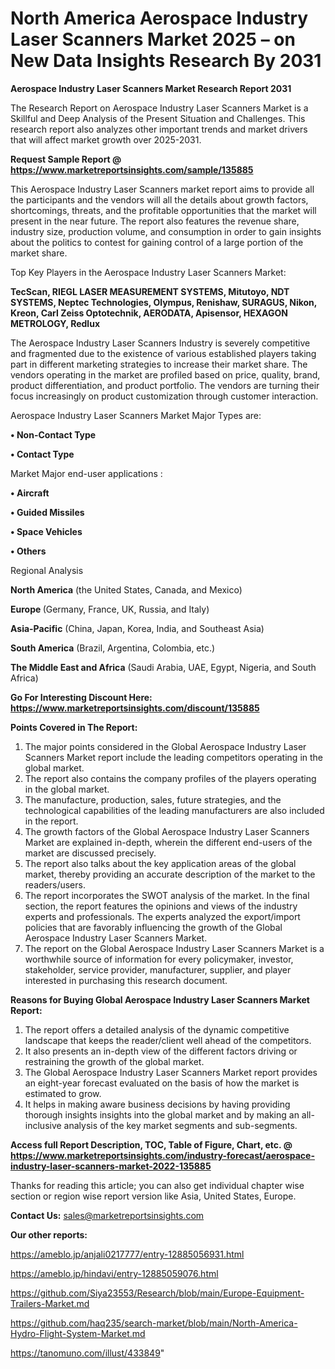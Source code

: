 # North America Aerospace Industry Laser Scanners Market 2025 – on New Data Insights Research By 2031

<strong>Aerospace Industry Laser Scanners Market Research Report 2031</strong>

The Research Report on Aerospace Industry Laser Scanners Market is a Skillful and Deep Analysis of the Present Situation and Challenges. This research report also analyzes other important trends and market drivers that will affect market growth over 2025-2031.

<strong>Request Sample Report @ <a href=https://www.marketreportsinsights.com/sample/135885>https://www.marketreportsinsights.com/sample/135885</a></strong>

This Aerospace Industry Laser Scanners market report aims to provide all the participants and the vendors will all the details about growth factors, shortcomings, threats, and the profitable opportunities that the market will present in the near future. The report also features the revenue share, industry size, production volume, and consumption in order to gain insights about the politics to contest for gaining control of a large portion of the market share.

Top Key Players in the Aerospace Industry Laser Scanners Market:

<strong>TecScan, RIEGL LASER MEASUREMENT SYSTEMS, Mitutoyo, NDT SYSTEMS, Neptec Technologies, Olympus, Renishaw, SURAGUS, Nikon, Kreon, Carl Zeiss Optotechnik, AERODATA, Apisensor, HEXAGON METROLOGY, Redlux</strong>

The Aerospace Industry Laser Scanners Industry is severely competitive and fragmented due to the existence of various established players taking part in different marketing strategies to increase their market share. The vendors operating in the market are profiled based on price, quality, brand, product differentiation, and product portfolio. The vendors are turning their focus increasingly on product customization through customer interaction.

Aerospace Industry Laser Scanners Market Major Types are:

<strong>• Non-Contact Type

• Contact Type</strong>

Market Major end-user applications :

<strong>• Aircraft

• Guided Missiles

• Space Vehicles

• Others</strong>

Regional Analysis

</u><strong><b>North America</b></strong> (the United States, Canada, and Mexico)

<strong><b>Europe </b></strong>(Germany, France, UK, Russia, and Italy)

<strong><b>Asia-Pacific</b></strong> (China, Japan, Korea, India, and Southeast Asia)

<strong><b>South America</b></strong> (Brazil, Argentina, Colombia, etc.)

<strong><b>The Middle East and Africa</b></strong> (Saudi Arabia, UAE, Egypt, Nigeria, and South Africa)

<strong>Go For Interesting Discount Here: <a href=https://www.marketreportsinsights.com/discount/135885>https://www.marketreportsinsights.com/discount/135885</a></strong>

<strong>Points Covered in The Report:</strong>
<ol>
  <li>The major points considered in the Global Aerospace Industry Laser Scanners Market report include the leading competitors operating in the global market.</li>
  <li>The report also contains the company profiles of the players operating in the global market.</li>
  <li>The manufacture, production, sales, future strategies, and the technological capabilities of the leading manufacturers are also included in the report.</li>
  <li>The growth factors of the Global Aerospace Industry Laser Scanners Market are explained in-depth, wherein the different end-users of the market are discussed precisely.</li>
  <li>The report also talks about the key application areas of the global market, thereby providing an accurate description of the market to the readers/users.</li>
  <li>The report incorporates the SWOT analysis of the market. In the final section, the report features the opinions and views of the industry experts and professionals. The experts analyzed the export/import policies that are favorably influencing the growth of the Global Aerospace Industry Laser Scanners Market.</li>
  <li>The report on the Global Aerospace Industry Laser Scanners Market is a worthwhile source of information for every policymaker, investor, stakeholder, service provider, manufacturer, supplier, and player interested in purchasing this research document.</li>
</ol>
<strong>Reasons for Buying Global Aerospace Industry Laser Scanners Market Report:</strong>

<ol>
  <li>The report offers a detailed analysis of the dynamic competitive landscape that keeps the reader/client well ahead of the competitors.</li>
  <li>It also presents an in-depth view of the different factors driving or restraining the growth of the global market.</li>
  <li>The Global Aerospace Industry Laser Scanners Market report provides an eight-year forecast evaluated on the basis of how the market is estimated to grow.</li>
  <li>It helps in making aware business decisions by having providing thorough insights insights into the global market and by making an all-inclusive analysis of the key market segments and sub-segments.</li>
</ol>
<strong>Access full Report Description, TOC, Table of Figure, Chart, etc. @ <a href=https://www.marketreportsinsights.com/industry-forecast/aerospace-industry-laser-scanners-market-2022-135885>https://www.marketreportsinsights.com/industry-forecast/aerospace-industry-laser-scanners-market-2022-135885</a></strong>


Thanks for reading this article; you can also get individual chapter wise section or region wise report version like Asia, United States, Europe.

<strong>Contact Us:</strong>
sales@marketreportsinsights.com

<strong>Our other reports:</strong>

<a href=https://ameblo.jp/anjali0217777/entry-12885056931.html>https://ameblo.jp/anjali0217777/entry-12885056931.html</a>

<a href=https://ameblo.jp/hindavi/entry-12885059076.html>https://ameblo.jp/hindavi/entry-12885059076.html</a>

<a href=https://github.com/Siya23553/Research/blob/main/Europe-Equipment-Trailers-Market.md>https://github.com/Siya23553/Research/blob/main/Europe-Equipment-Trailers-Market.md</a>

<a href=https://github.com/haq235/search-market/blob/main/North-America-Hydro-Flight-System-Market.md>https://github.com/haq235/search-market/blob/main/North-America-Hydro-Flight-System-Market.md</a>

<a href=https://tanomuno.com/illust/433849>https://tanomuno.com/illust/433849</a>"

